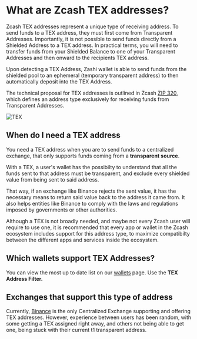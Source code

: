 # What are Zcash TEX addresses?

Zcash TEX addresses represent a unique type of receiving address. To send funds to a TEX address, they must first come from Transparent Addresses. Importantly, it is not possible to send funds directly from a Shielded Address to a TEX address. In practical terms, you will need to transfer funds from your Shielded Balance to one of your Transparent Addresses and then onward to the recipients TEX address. 

Upon detecting a TEX Address, Zashi wallet is able to send funds from the shielded pool to an ephemeral (temporary transparent address) to then automatically deposit into the TEX Address. 

The technical proposal for TEX addresses is outlined in Zcash [ZIP 320](https://zips.z.cash/zip-0320), which defines an address type exclusively for receiving funds from Transparent Addresses.

![TEX](https://i.ibb.co/8m7HPqV/ZashiTex.png)

## When do I need a TEX address

You need a TEX address when you are to send funds to a centralized exchange, that only supports funds coming from a **transparent source**. 

With a TEX, a user's wallet has the possibilty to understand that all the funds sent to that address must be transparent, and exclude every shielded value from being sent to said address.

That way, if an exchange like Binance rejects the sent value, it has the necessary means to return said value back to the address it came from. It also helps entities like Binance to comply with the laws and regulations imposed by governments or other authorities.

Although a TEX is not broadly needed, and maybe not every Zcash user will require to use one, it is recommended that every app or wallet in the Zcash ecosystem includes support for this address type, to maximize compatibilty between the different apps and services inside the ecosystem.


## Which wallets support TEX Addresses?

You can view the most up to date list on our [wallets](https://zechub.wiki/wallets) page. Use the **TEX Address Filter.**

## Exchanges that support this type of address
Currently, [Binance](https://www.binance.com/) is the only Centralized Exchange supporting and offering TEX addresses. However, experience between users has been random, with some getting a TEX assigned right away, and others not being able to get one, being stuck with their current t1 transparent address.

